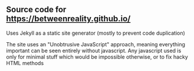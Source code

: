 ## Source code for https://betweenreality.github.io/

Uses Jekyll as a static site generator (mostly to prevent code duplication)

The site uses an "Unobtrusive JavaScript" approach, meaning everything important can be seen entirely without javascript. Any javascript used is only for minimal stuff which would be impossible otherwise, or to fix hacky HTML methods